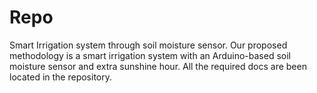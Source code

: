 # Repo
Smart Irrigation system through soil moisture sensor.
Our proposed methodology is a smart irrigation 
system with an Arduino-based soil moisture sensor and extra sunshine hour.
All the required docs are been located in the repository.
